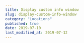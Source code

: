 ```yaml
---
title: Display custom info window
slug: display-custom-info-window
category: "Locations"
published: true
date: 2019-07-10
last_modified_at: 2019-07-12
---
```

